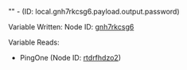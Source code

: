 "" - (ID: local.gnh7rkcsg6.payload.output.password)

Variable Written:
Node ID: [gnh7rkcsg6](../nodes/gnh7rkcsg6.md)

Variable Reads:
* PingOne (Node ID: [rtdrfhdzo2](../nodes/rtdrfhdzo2.md))
